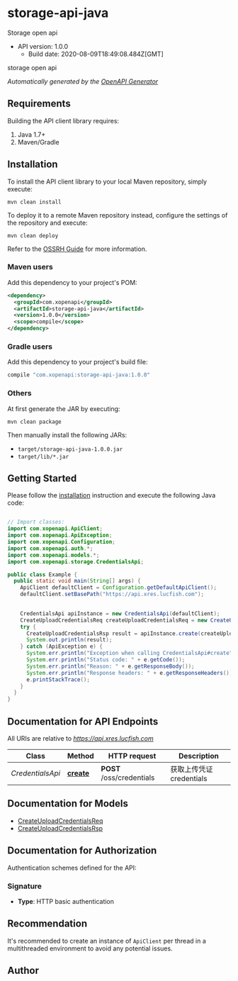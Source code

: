 # storage-api-java

Storage open api
- API version: 1.0.0
  - Build date: 2020-08-09T18:49:08.484Z[GMT]

storage open api


*Automatically generated by the [OpenAPI Generator](https://openapi-generator.tech)*


## Requirements

Building the API client library requires:
1. Java 1.7+
2. Maven/Gradle

## Installation

To install the API client library to your local Maven repository, simply execute:

```shell
mvn clean install
```

To deploy it to a remote Maven repository instead, configure the settings of the repository and execute:

```shell
mvn clean deploy
```

Refer to the [OSSRH Guide](http://central.sonatype.org/pages/ossrh-guide.html) for more information.

### Maven users

Add this dependency to your project's POM:

```xml
<dependency>
  <groupId>com.xopenapi</groupId>
  <artifactId>storage-api-java</artifactId>
  <version>1.0.0</version>
  <scope>compile</scope>
</dependency>
```

### Gradle users

Add this dependency to your project's build file:

```groovy
compile "com.xopenapi:storage-api-java:1.0.0"
```

### Others

At first generate the JAR by executing:

```shell
mvn clean package
```

Then manually install the following JARs:

* `target/storage-api-java-1.0.0.jar`
* `target/lib/*.jar`

## Getting Started

Please follow the [installation](#installation) instruction and execute the following Java code:

```java

// Import classes:
import com.xopenapi.ApiClient;
import com.xopenapi.ApiException;
import com.xopenapi.Configuration;
import com.xopenapi.auth.*;
import com.xopenapi.models.*;
import com.xopenapi.storage.CredentialsApi;

public class Example {
  public static void main(String[] args) {
    ApiClient defaultClient = Configuration.getDefaultApiClient();
    defaultClient.setBasePath("https://api.xres.lucfish.com");
    

    CredentialsApi apiInstance = new CredentialsApi(defaultClient);
    CreateUploadCredentialsReq createUploadCredentialsReq = new CreateUploadCredentialsReq(); // CreateUploadCredentialsReq | 
    try {
      CreateUploadCredentialsRsp result = apiInstance.create(createUploadCredentialsReq);
      System.out.println(result);
    } catch (ApiException e) {
      System.err.println("Exception when calling CredentialsApi#create");
      System.err.println("Status code: " + e.getCode());
      System.err.println("Reason: " + e.getResponseBody());
      System.err.println("Response headers: " + e.getResponseHeaders());
      e.printStackTrace();
    }
  }
}

```

## Documentation for API Endpoints

All URIs are relative to *https://api.xres.lucfish.com*

Class | Method | HTTP request | Description
------------ | ------------- | ------------- | -------------
*CredentialsApi* | [**create**](docs/CredentialsApi.md#create) | **POST** /oss/credentials | 获取上传凭证 credentials


## Documentation for Models

 - [CreateUploadCredentialsReq](docs/CreateUploadCredentialsReq.md)
 - [CreateUploadCredentialsRsp](docs/CreateUploadCredentialsRsp.md)


## Documentation for Authorization

Authentication schemes defined for the API:
### Signature

- **Type**: HTTP basic authentication


## Recommendation

It's recommended to create an instance of `ApiClient` per thread in a multithreaded environment to avoid any potential issues.

## Author



